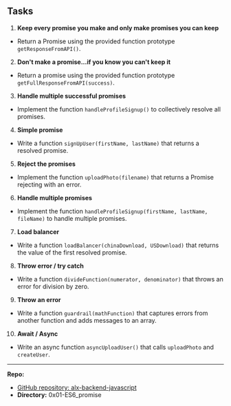 
## Tasks
1. **Keep every promise you make and only make promises you can keep**
 - Return a Promise using the provided function prototype `getResponseFromAPI()`.
 
2. **Don't make a promise...if you know you can't keep it**
 - Return a promise using the provided function prototype `getFullResponseFromAPI(success)`.

3. **Handle multiple successful promises**
 - Implement the function `handleProfileSignup()` to collectively resolve all promises.

4. **Simple promise**
 - Write a function `signUpUser(firstName, lastName)` that returns a resolved promise.

5. **Reject the promises**
 - Implement the function `uploadPhoto(filename)` that returns a Promise rejecting with an error.

6. **Handle multiple promises**
 - Implement the function `handleProfileSignup(firstName, lastName, fileName)` to handle multiple promises.

7. **Load balancer**
 - Write a function `loadBalancer(chinaDownload, USDownload)` that returns the value of the first resolved promise.

8. **Throw error / try catch**
 - Write a function `divideFunction(numerator, denominator)` that throws an error for division by zero.

9. **Throw an error**
 - Write a function `guardrail(mathFunction)` that captures errors from another function and adds messages to an array.

10. **Await / Async**
  - Write an async function `asyncUploadUser()` that calls `uploadPhoto` and `createUser`.

---

**Repo:**
- [GitHub repository: alx-backend-javascript](https://github.com/ElvisMw/alx-backend-javascript/tree/main/0x01-ES6_promise)
- **Directory:** 0x01-ES6_promise

